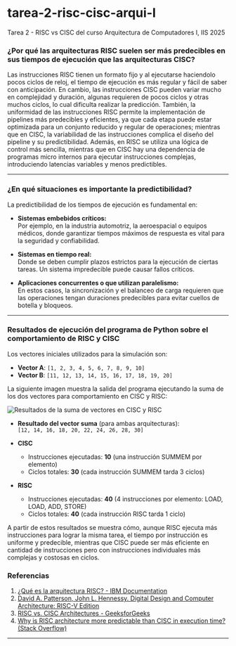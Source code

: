 # tarea-2-risc-cisc-arqui-I
Tarea 2 - RISC vs CISC del curso Arquitectura de Computadores I, IIS 2025

### ¿Por qué las arquitecturas RISC suelen ser más predecibles en sus tiempos de ejecución que las arquitecturas CISC?

Las instrucciones RISC tienen un formato fijo y al ejecutarse haciendolo pocos ciclos de reloj, el tiempo de ejecución es más regular y fácil de saber con anticipación. En cambio, las instrucciones CISC pueden variar mucho en complejidad y duración, algunas requieren de pocos ciclos y otras muchos ciclos, lo cual dificulta realizar la predicción.
También, la uniformidad de las instrucciones RISC permite la implementación de pipelines más predecibles y eficientes, ya que cada etapa puede estar optimizada para un conjunto reducido y regular de operaciones; mientras que en CISC, la variabilidad de las instrucciones complica el diseño del pipeline y su predictibilidad. Además, en RISC se utiliza una lógica de control más sencilla, mientras que en CISC hay una dependencia de programas micro internos para ejecutar instrucciones complejas, introduciendo latencias variables y menos predictibles.

---

### ¿En qué situaciones es importante la predictibilidad?

La predictibilidad de los tiempos de ejecución es fundamental en:

- **Sistemas embebidos críticos:**  
  Por ejemplo, en la industria automotriz, la aeroespacial o equipos médicos, donde garantizar tiempos máximos de respuesta es vital para la seguridad y confiabilidad.

- **Sistemas en tiempo real:**  
  Donde se deben cumplir plazos estrictos para la ejecución de ciertas tareas. Un sistema impredecible puede causar fallos críticos.

- **Aplicaciones concurrentes o que utilizan paralelismo:**  
  En estos casos, la sincronización y el balanceo de carga requieren que las operaciones tengan duraciones predecibles para evitar cuellos de botella y bloqueos.

---
### Resultados de ejecución del programa de Python sobre el comportamiento de RISC y CISC

Los vectores iniciales utilizados para la simulación son:

- **Vector A**: `[1, 2, 3, 4, 5, 6, 7, 8, 9, 10]`
- **Vector B**: `[11, 12, 13, 14, 15, 16, 17, 18, 19, 20]`

La siguiente imagen muestra la salida del programa ejecutando la suma de los dos vectores para comportamiento en CISC y RISC:

![Resultados de la suma de vectores en CISC y RISC](https://media.discordapp.net/attachments/751659039133270056/1411234870646013992/image.png?ex=68b3ea64&is=68b298e4&hm=c873ff974956e4261c6ca4b44e741e1caf63a21f5deaa3000b512c6d617eb810&=&format=webp&quality=lossless&width=910&height=420)

- **Resultado del vector suma** (para ambas arquitecturas):  
  `[12, 14, 16, 18, 20, 22, 24, 26, 28, 30]`

- **CISC**  
  - Instrucciones ejecutadas: **10** (una instrucción SUMMEM por elemento)
  - Ciclos totales: **30** (cada instrucción SUMMEM tarda 3 ciclos)

- **RISC**  
  - Instrucciones ejecutadas: **40** (4 instrucciones por elemento: LOAD, LOAD, ADD, STORE)
  - Ciclos totales: **40** (cada instrucción RISC tarda 1 ciclo)

A partir de estos resultados se muestra cómo, aunque RISC ejecuta más instrucciones para lograr la misma tarea, el tiempo por instrucción es uniforme y predecible, mientras que CISC puede ser más eficiente en cantidad de instrucciones pero con instrucciones individuales más complejas y costosas en ciclos.

### Referencias

1. [¿Qué es la arquitectura RISC? - IBM Documentation](https://www.ibm.com/docs/es/aix/7.2?topic=architectures-risc-architecture)
2. [David A. Patterson, John L. Hennessy. Digital Design and Computer Architecture: RISC-V Edition](https://mrce.in/ebooks/Digital%20Design%20&%20Computer%20Architecture%20RISC-V%20Edition.pdf)
3. [RISC vs. CISC Architectures - GeeksforGeeks](https://www.geeksforgeeks.org/difference-between-risc-and-cisc-architecture/)
5. [Why is RISC architecture more predictable than CISC in execution time? (Stack Overflow)](https://stackoverflow.com/questions/76721312/why-is-risc-architecture-more-predictable-than-cisc-in-execution-time) 
---
